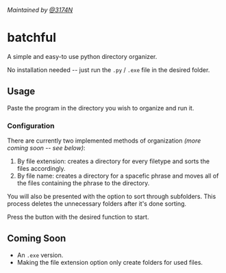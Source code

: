*Maintained by [@3174N](https://github.com/3174N)*
# batchful
A simple and easy-to use python directory organizer. 

No installation needed -- just run the ```.py``` / `.exe` file in the desired folder.

## Usage
Paste the program in the directory you wish to organize and run it.

### Configuration
There are currently two implemented methods of organization *(more coming soon -- see below)*: 
1. By file extension: creates a directory for every filetype and sorts the files accordingly. 
2. By file name: creates a directory for a spacefic phrase and moves all of the files containing the phrase to the directory.

You will also be presented with the option to sort through subfolders.
This process deletes the unnecessary folders after it's done sorting.

Press the button with the desired function to start.

## Coming Soon
- An `.exe` version.
- Making the file extension option only create folders for used files.
